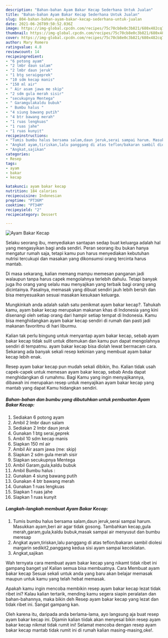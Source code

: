 ```yaml
---
description: "Bahan-bahan Ayam Bakar Kecap Sederhana Untuk Jualan"
title: "Bahan-bahan Ayam Bakar Kecap Sederhana Untuk Jualan"
slug: 804-bahan-bahan-ayam-bakar-kecap-sederhana-untuk-jualan
date: 2021-06-26T09:50:52.036Z
image: https://img-global.cpcdn.com/recipes/75c70cb8e0c3b821/680x482cq70/ayam-bakar-kecap-foto-resep-utama.jpg
thumbnail: https://img-global.cpcdn.com/recipes/75c70cb8e0c3b821/680x482cq70/ayam-bakar-kecap-foto-resep-utama.jpg
cover: https://img-global.cpcdn.com/recipes/75c70cb8e0c3b821/680x482cq70/ayam-bakar-kecap-foto-resep-utama.jpg
author: Mary Romero
ratingvalue: 4.8
reviewcount: 14
recipeingredient:
- "6 potong ayam"
- "2 lmbr daun salam"
- "2 lmbr daun jeruk"
- "1 btg seraigeprek"
- "10 sdm kecap manis"
- "150 ml air"
- " Air asam jawa me skip"
- "2 sdm gula merah sisir"
- "secukupnya Mentega"
- " Garamgulakaldu bubuk"
- " Bumbu halus "
- "4 siung bawang putih"
- "4 btr bawang merah"
- "1 ruas lengkuas"
- "1 ruas jahe"
- "1 ruas kunyit"
recipeinstructions:
- "Tumis bumbu halus bersama salam,daun jeruk,serai sampai harum. Masukkan ayam,beri air agar tidak gosong. Tambahkan kecap,gula merah,garam,gula,kaldu bubuk,masak sampai air menyusut dan bumbu meresap"
- "Angkat ayam,tiriskan,lalu panggang di atas teflon/bakaran sambil diolesi margarin sedikit2,panggang kedua sisi ayam sampai kecoklatan."
- "Angkat,sajikan"
categories:
- Resep
tags:
- ayam
- bakar
- kecap

katakunci: ayam bakar kecap 
nutrition: 184 calories
recipecuisine: Indonesian
preptime: "PT36M"
cooktime: "PT34M"
recipeyield: "2"
recipecategory: Dessert

---
```



![Ayam Bakar Kecap](https://img-global.cpcdn.com/recipes/75c70cb8e0c3b821/680x482cq70/ayam-bakar-kecap-foto-resep-utama.jpg)

Selaku seorang ibu, menyediakan santapan sedap buat keluarga adalah hal yang mengasyikan bagi anda sendiri. Peran seorang ibu bukan hanya mengatur rumah saja, tetapi kamu pun harus menyediakan kebutuhan nutrisi tercukupi dan masakan yang dikonsumsi orang tercinta harus mantab.

Di masa  sekarang, kalian memang mampu memesan panganan jadi walaupun tanpa harus capek mengolahnya terlebih dahulu. Tetapi banyak juga lho orang yang selalu mau menyajikan yang terbaik bagi orang yang dicintainya. Pasalnya, memasak yang dibuat sendiri jauh lebih bersih dan bisa menyesuaikan sesuai masakan kesukaan keluarga. 



Mungkinkah anda adalah salah satu penikmat ayam bakar kecap?. Tahukah kamu, ayam bakar kecap merupakan makanan khas di Indonesia yang kini disenangi oleh setiap orang dari hampir setiap tempat di Indonesia. Kamu bisa menghidangkan ayam bakar kecap sendiri di rumah dan pasti jadi makanan favoritmu di hari liburmu.

Kalian tak perlu bingung untuk menyantap ayam bakar kecap, sebab ayam bakar kecap tidak sulit untuk ditemukan dan kamu pun dapat mengolahnya sendiri di tempatmu. ayam bakar kecap bisa diolah lewat bermacam cara. Sekarang ada banyak sekali resep kekinian yang membuat ayam bakar kecap lebih enak.

Resep ayam bakar kecap pun mudah sekali dibikin, lho. Kalian tidak usah capek-capek untuk memesan ayam bakar kecap, sebab Anda dapat menghidangkan di rumahmu. Bagi Kamu yang ingin menyajikannya, dibawah ini merupakan resep untuk menyajikan ayam bakar kecap yang mantab yang dapat Kamu hidangkan sendiri.

<!--inarticleads1-->

##### Bahan-bahan dan bumbu yang dibutuhkan untuk pembuatan Ayam Bakar Kecap:

1. Sediakan 6 potong ayam
1. Ambil 2 lmbr daun salam
1. Sediakan 2 lmbr daun jeruk
1. Gunakan 1 btg serai,geprek
1. Ambil 10 sdm kecap manis
1. Siapkan 150 ml air
1. Ambil  Air asam jawa (me: skip)
1. Siapkan 2 sdm gula merah sisir
1. Siapkan secukupnya Mentega
1. Ambil  Garam,gula,kaldu bubuk
1. Ambil  Bumbu halus :
1. Gunakan 4 siung bawang putih
1. Gunakan 4 btr bawang merah
1. Gunakan 1 ruas lengkuas
1. Siapkan 1 ruas jahe
1. Siapkan 1 ruas kunyit




<!--inarticleads2-->

##### Langkah-langkah membuat Ayam Bakar Kecap:

1. Tumis bumbu halus bersama salam,daun jeruk,serai sampai harum. Masukkan ayam,beri air agar tidak gosong. Tambahkan kecap,gula merah,garam,gula,kaldu bubuk,masak sampai air menyusut dan bumbu meresap
1. Angkat ayam,tiriskan,lalu panggang di atas teflon/bakaran sambil diolesi margarin sedikit2,panggang kedua sisi ayam sampai kecoklatan.
1. Angkat,sajikan




Wah ternyata cara membuat ayam bakar kecap yang nikamt tidak ribet ini gampang banget ya! Kalian semua bisa membuatnya. Cara Membuat ayam bakar kecap Sesuai sekali untuk anda yang baru akan belajar memasak maupun untuk kamu yang telah hebat memasak.

Apakah kamu ingin mencoba membikin resep ayam bakar kecap lezat tidak ribet ini? Kalau kalian tertarik, mending kamu segera siapin peralatan dan bahan-bahannya, maka bikin deh Resep ayam bakar kecap yang lezat dan tidak ribet ini. Sangat gampang kan. 

Oleh karena itu, daripada anda berlama-lama, ayo langsung aja buat resep ayam bakar kecap ini. Dijamin kalian tiidak akan menyesal bikin resep ayam bakar kecap nikmat tidak rumit ini! Selamat mencoba dengan resep ayam bakar kecap mantab tidak rumit ini di rumah kalian masing-masing,oke!.

